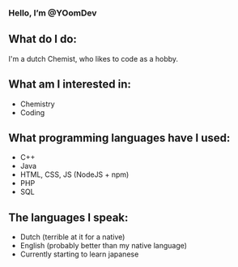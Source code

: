 ### Hello, I’m @YOomDev

## What do I do:
I'm a dutch Chemist, who likes to code as a hobby.

## What am I interested in:
 - Chemistry
 - Coding
 
## What programming languages have I used:
 - C++
 - Java
 - HTML, CSS, JS (NodeJS + npm)
 - PHP
 - SQL
 
## The languages I speak:
 - Dutch (terrible at it for a native)
 - English (probably better than my native language)
 - Currently starting to learn japanese
